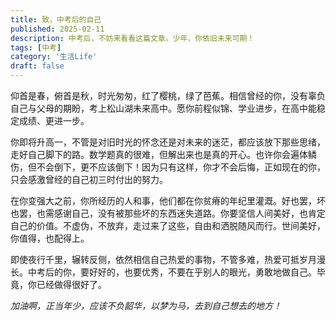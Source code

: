 ```yaml
---
title: 致，中考后的自己
published: 2025-02-11
description: 中考后，不妨来看看这篇文章。少年，你依旧未来可期！
tags: [中考]
category: '生活Life'
draft: false 
---
```


仰首是春，俯首是秋，时光匆匆，红了樱桃，绿了芭蕉。相信曾经的你，没有辜负自己与父母的期盼，考上松山湖未来高中。愿你前程似锦、学业进步，在高中能稳定成绩、更进一步。

你即将升高一，不管是对旧时光的怀念还是对未来的迷茫，都应该放下那些思绪，走好自己脚下的路。数学题真的很难，但解出来也是真的开心。也许你会遍体鳞伤，但不会倒下，更不应该倒下！因为只有这样，你才不会后悔，正如现在的你，只会感激曾经的自己初三时付出的努力。

在你变强大之前，你所经历的人和事，他们都在你贫瘠的年纪里灌溉。好也罢，坏也罢，也需感谢自己，没有被那些坏的东西迷失道路。你要坚信人间美好，也肯定自己的价值。不虚伪，不放弃，走过来了这些，自由和洒脱随风而行。世间美好，你值得，也配得上。

即使夜行千里，辗转反侧，依然相信自己热爱的事物，不管多难，热爱可抵岁月漫长。中考后的你，要好好的，也要优秀，不要在乎别人的眼光，勇敢地做自己。毕竟，你已经做得很好了。

*加油啊，正当年少，应该不负韶华，以梦为马，去到自己想去的地方！*